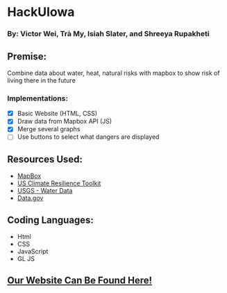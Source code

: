 # HackUIowa
### By: Victor Wei, Trà My, Isiah Slater, and Shreeya Rupakheti
## Premise:
  Combine data about water, heat, natural risks with mapbox to show risk of living there in the future
### Implementations: 
  - [x] Basic Website (HTML, CSS)
  - [x] Draw data from Mapbox API (JS)
  - [x] Merge several graphs 
  - [ ] Use buttons to select what dangers are displayed

## Resources Used:
* [MapBox](https://www.mapbox.com/)
* [US Climate Resilience Toolkit](https://toolkit.climate.gov/tools)
* [USGS - Water Data](https://waterdata.usgs.gov/nwis)
* [Data.gov](https://catalog.data.gov/dataset)


## Coding Languages: 
* Html
* CSS 
* JavaScript
* GL JS

## [Our Website Can Be Found Here!](https://riskfreeliving.space)
